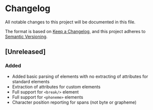 # Changelog

All notable changes to this project will be documented in this file.

The format is based on [Keep a Changelog](https://keepachangelog.com/en/1.0.0/),
and this project adheres to [Semantic Versioning](https://semver.org/spec/v2.0.0.html).

## [Unreleased]

### Added 
- Added basic parsing of elements with no extracting of attributes for standard elements
- Extraction of attributes for custom elements
- Full support for `<break/>` element
- Full support for `<phoneme>` elements
- Character position reporting for spans (not byte or grapheme)
